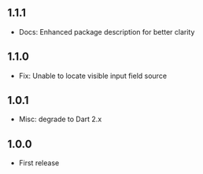 ## 1.1.1

- Docs: Enhanced package description for better clarity

## 1.1.0

- Fix: Unable to locate visible input field source

## 1.0.1

- Misc: degrade to Dart 2.x

## 1.0.0

- First release
